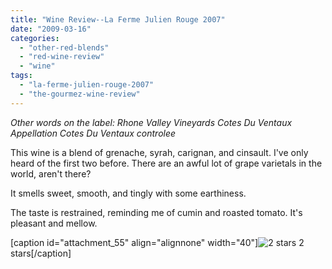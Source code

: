 ```yaml
---
title: "Wine Review--La Ferme Julien Rouge 2007"
date: "2009-03-16"
categories: 
  - "other-red-blends"
  - "red-wine-review"
  - "wine"
tags: 
  - "la-ferme-julien-rouge-2007"
  - "the-gourmez-wine-review"
---
```


_Other words on the label: Rhone Valley Vineyards_ _Cotes Du Ventaux_ _Appellation Cotes Du Ventaux controlee_

This wine is a blend of grenache, syrah, carignan, and cinsault. I've only heard of the first two before. There are an awful lot of grape varietals in the world, aren't there?

It smells sweet, smooth, and tingly with some earthiness.

The taste is restrained, reminding me of cumin and roasted tomato. It's pleasant and mellow.

\[caption id="attachment\_55" align="alignnone" width="40"\]![2 stars](http://www.rebeccagomezfarrell.com/wp-content/uploads/2009/02/rating_chicken11.gif "rating_chicken11") 2 stars\[/caption\]
